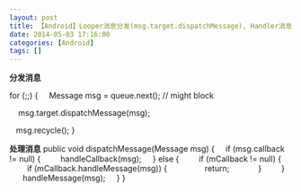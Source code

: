 ```yaml
---
layout: post
title: 【Android】Looper消息分发(msg.target.dispatchMessage), Handler消息处理(消息回调/外部回调/自身回调)
date: 2014-05-03 17:16:00
categories: [Android]
tags: []
---
```

**分发消息**

for (;;) {
    Message msg = queue.next(); // might block

    msg.target.dispatchMessage(msg);

   msg.recycle();
}


**处理消息**
public void dispatchMessage(Message msg) {
    if (msg.callback != null) {
        handleCallback(msg);
    } else {
        if (mCallback != null) {
            if (mCallback.handleMessage(msg)) {
                return;
            }
        }
        handleMessage(msg);
    }
}
